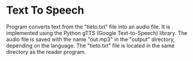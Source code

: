 # Text To Speech
Program converts text from the "tieto.txt" file into an audio file. It is implemented using the Python gTTS (Google Text-to-Speech) library. The audio file is saved with the name "out.mp3" in the "output" directory, depending on the language. The "tieto.txt" file is located in the same directory as the reader program.

